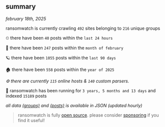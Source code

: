 
## summary
_february 18th, 2025_

ransomwatch is currently crawling `492` sites belonging to `216` unique groups

⏲ there have been `40` posts within the `last 24 hours`

🦈 there have been `247` posts within the `month of february`

🪐 there have been `1055` posts within the `last 90 days`

🏚 there have been `558` posts within the `year of 2025`

_⚙️ there are currently `115` online hosts & `140` custom parsers._

🦕 ransomwatch has been running for `3 years, 5 months and 13 days` and indexed `15189` posts

_all data  [(groups)](http://ransomwhat.telemetry.ltd/groups) and [(posts)](http://ransomwhat.telemetry.ltd/posts) is available in JSON (updated hourly)_

> ransomwatch is fully [open source](https://github.com/joshhighet/ransomwatch#ransomwatch--). please consider [sponsoring](https://github.com/sponsors/joshhighet) if you find it useful!
